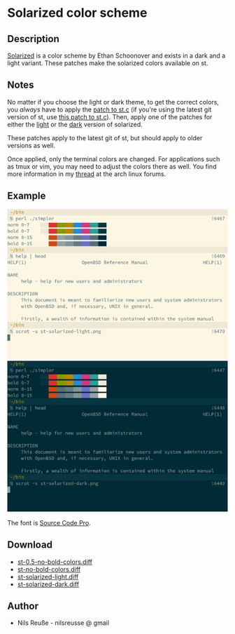 Solarized color scheme
======================

Description
-----------

[Solarized][1] is a color scheme by Ethan Schoonover and exists in a
dark and a light variant.  These patches make the solarized colors
available on st.


Notes
-----

No matter if you choose the light or dark theme, to get the correct
colors, you *always* have to apply the [patch to st.c][7] (if you're
using the latest git version of st, use [this patch to st.c][3]).  Then,
apply one of the patches for either the [light][4] or the [dark][5]
version of solarized.

These patches apply to the latest git of st, but should apply to older
versions as well.

Once applied, only the terminal colors are changed.  For applications
such as tmux or vim, you may need to adjust the colors there as well.
You find more information in my [thread][2] at the arch linux forums.


Example
-------

[![Screenshot](st-solarized-light-s.png)](st-solarized-light.png)
[![Screenshot](st-solarized-dark-s.png)](st-solarized-dark.png)

The font is [Source Code Pro][6].

Download
--------

 * [st-0.5-no-bold-colors.diff][7]
 * [st-no-bold-colors.diff][3]
 * [st-solarized-light.diff][4]
 * [st-solarized-dark.diff][5]

[1]: http://ethanschoonover.com/solarized
[2]: https://bbs.archlinux.org/viewtopic.php?id=164108
[3]: st-no-bold-colors.diff
[4]: st-solarized-light.diff
[5]: st-solarized-dark.diff
[6]: http://en.wikipedia.org/wiki/Source_Code_Pro
[7]: st-0.5-no-bold-colors.diff

Author
------

 * Nils Reu&szlig;e - nilsreusse @ gmail
